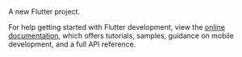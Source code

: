 

A new Flutter project.



For help getting started with Flutter development, view the
[online documentation](https://docs.flutter.dev/), which offers tutorials,
samples, guidance on mobile development, and a full API reference.
